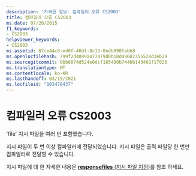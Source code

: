 ```yaml
---
description: '자세한 정보: 컴파일러 오류 CS2003'
title: 컴파일러 오류 CS2003
ms.date: 07/20/2015
f1_keywords:
- CS2003
helpviewer_keywords:
- CS2003
ms.assetid: 87ce44c8-ed0f-40d1-8c13-8edb998fabb8
ms.openlocfilehash: 799f2d4899a477479d8b10d49682355528d3eb29
ms.sourcegitcommit: 0bb8074d524e0dcf165430b744bb143461f17026
ms.translationtype: MT
ms.contentlocale: ko-KR
ms.lasthandoff: 03/15/2021
ms.locfileid: "103478437"
---
```

# <a name="compiler-error-cs2003"></a>컴파일러 오류 CS2003

'file' 지시 파일을 여러 번 포함했습니다.  
  
 지시 파일이 두 번 이상 컴파일러에 전달되었습니다. 지시 파일은 출력 파일당 한 번만 컴파일러로 전달할 수 있습니다.  
  
 지시 파일에 대 한 자세한 내용은 [ **responsefiles** (지시 파일 지정)](../language-reference/compiler-options/miscellaneous.md#responsefiles)를 참조 하세요.
